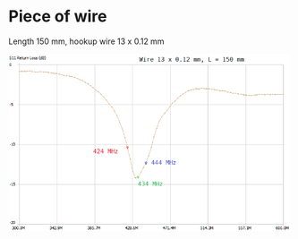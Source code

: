 # Piece of wire

Length 150 mm, hookup wire 13 x 0.12 mm

![S11](https://github.com/akouz/Antenna/blob/master/Straight_wire_150mm/S11.png)
